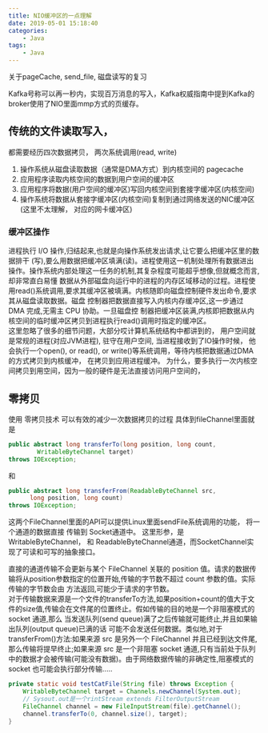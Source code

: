 ```yaml
---
title: NIO缓冲区的一点理解
date: 2019-05-01 15:18:40
categories:
	- Java
tags:
	- Java
---
```

关于pageCache, send_file, 磁盘读写的复习
<!-- more -->

Kafka号称可以再一秒内，实现百万消息的写入，Kafka权威指南中提到Kafka的broker使用了NIO里面mmp方式的页缓存。
## 传统的文件读取写入，
都需要经历四次数据拷贝， 两次系统调用(read, write)
1. 操作系统从磁盘读取数据（通常是DMA方式）到内核空间的 pagecache
2. 应用程序读取内核空间的数据到用户空间的缓冲区
3. 应用程序将数据(用户空间的缓冲区)写回内核空间到套接字缓冲区(内核空间)
4. 操作系统将数据从套接字缓冲区(内核空间)复制到通过网络发送的NIC缓冲区(这里不太理解， 对应的网卡缓冲区)

### 缓冲区操作
进程执行 I/O 操作,归结起来,也就是向操作系统发出请求,让它要么把缓冲区里的数据排干 (写),要么用数据把缓冲区填满(读)。进程使用这一机制处理所有数据进出操作。操作系统内部处理这一任务的机制,其复杂程度可能超乎想像,但就概念而言,却非常直白易懂
数据从外部磁盘向运行中的进程的内存区域移动的过程。进程使用read()系统调用,要求其缓冲区被填满。内核随即向磁盘控制硬件发出命令,要求其从磁盘读取数据。磁盘 控制器把数据直接写入内核内存缓冲区,这一步通过 DMA 完成,无需主 CPU 协助。一旦磁盘控 制器把缓冲区装满,内核即把数据从内核空间的临时缓冲区拷贝到进程执行read()调用时指定的缓冲区。  
这里忽略了很多的细节问题，大部分哎计算机系统结构中都讲到的， 用户空间就是常规的进程(对应JVM进程), 驻守在用户空间, 当进程接收到了IO操作时候， 他会执行一个open(), or read(), or write()等系统调用，等待内核把数据通过DMA的方式拷贝到内核缓冲， 在拷贝到应用进程缓冲。 
	为什么，要多执行一次内核空间拷贝到用空间，因为一般的硬件是无法直接访问用户空间的，  

## 零拷贝
使用 零拷贝技术 可以有效的减少一次数据拷贝的过程
具体到fileChannel里面就是 
```java
public abstract long transferTo(long position, long count,
        WritableByteChannel target)
throws IOException;
```
和
```java
public abstract long transferFrom(ReadableByteChannel src,
      long position, long count)
throws IOException;

```
这两个FileChannel里面的API可以提供Linux里面sendFile系统调用的功能， 将一个通道的数据直接 传输到 Socket通道中。
这里形参，是WritableByteChannel， 和 ReadableByteChannel通道，而SocketChannel实现了可读和可写的抽象接口。  

直接的通道传输不会更新与某个 FileChannel 关联的 position 值。请求的数据传输将从position参数指定的位置开始,传输的字节数不超过 count 参数的值。实际传输的字节数会由 方法返回,可能少于请求的字节数。  
对于传输数据来源是一个文件的transferTo方法,如果position+count的值大于文件的size值,传输会在文件尾的位置终止。假如传输的目的地是一个非阻塞模式的 socket 通道,那么 当发送队列(send queue)满了之后传输就可能终止,并且如果输出队列(output queue)已满的话 可能不会发送任何数据。类似地,对于 transferFrom()方法:如果来源 src 是另外一个 FileChannel 并且已经到达文件尾,那么传输将提早终止;如果来源 src 是一个非阻塞 socket 通道,只有当前处于队列中的数据才会被传输(可能没有数据)。由于网络数据传输的非确定性,阻塞模式的 socket 也可能会执行部分传输.....   
```java
private static void testCatFile(String file) throws Exception {
    WritableByteChannel target = Channels.newChannel(System.out);
    // Sysout.out是一个rintStream extends FilterOutputStream
    FileChannel channel = new FileInputStream(file).getChannel();
    channel.transferTo(0, channel.size(), target);
}
```
